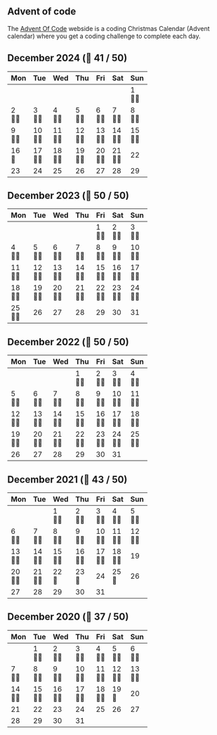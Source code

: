 ## Advent of code

The [Advent Of Code](https://adventofcode.com/) webside is a coding Christmas Calendar (Advent calendar) where you get a coding challenge to complete each day.

## December 2024 (🌟 41 / 50)

| Mon         | Tue          | Wed          | Thu          | Fri          | Sat          | Sun          |
|-------------|--------------|--------------|--------------|--------------|--------------|--------------|
|             |              |              |              |              |              | 1<br/> 🌟🌟  |
| 2<br/> 🌟🌟 | 3<br/> 🌟🌟  | 4<br/> 🌟🌟  | 5<br/> 🌟🌟  | 6<br/> 🌟🌟  | 7<br/> 🌟🌟  | 8<br/>  🌟🌟 |
| 9<br/> 🌟🌟 | 10<br/> 🌟🌟 | 11<br/> 🌟🌟 | 12<br/> 🌟🌟 | 13<br/> 🌟🌟 | 14<br/> 🌟🌟 | 15<br/> 🌟🌟 |
| 16<br/> 🌟  | 17<br/> 🌟🌟 | 18<br/> 🌟🌟 | 19<br/> 🌟🌟 | 20<br/> 🌟🌟 | 21<br/> 🌟🌟 | 22<br/>      |
| 23<br/>     | 24<br/>      | 25<br/>      | 26           | 27           | 28           | 29           |

## December 2023 (🌟 50 / 50)

| Mon          | Tue          | Wed          | Thu          | Fri          | Sat          | Sun          |
|--------------|--------------|--------------|--------------|--------------|--------------|--------------|
|              |              |              |              | 1<br/> 🌟🌟  | 2<br/> 🌟🌟  | 3<br/> 🌟🌟  |
| 4<br/> 🌟🌟  | 5<br/> 🌟🌟  | 6<br/> 🌟🌟  | 7<br/> 🌟🌟  | 8<br/> 🌟🌟  | 9<br/> 🌟🌟  | 10<br/> 🌟🌟 |
| 11<br/> 🌟🌟 | 12<br/> 🌟🌟 | 13<br/> 🌟🌟 | 14<br/> 🌟🌟 | 15<br/> 🌟🌟 | 16<br/> 🌟🌟 | 17<br/> 🌟🌟 |
| 18<br/> 🌟🌟 | 19<br/> 🌟🌟 | 20<br/> 🌟🌟 | 21<br/> 🌟🌟 | 22<br/> 🌟🌟 | 23<br/> 🌟🌟 | 24<br/> 🌟🌟 |
| 25<br/> 🌟🌟 | 26           | 27           | 28           | 29           | 30           | 31           |


## December 2022 (🌟 50 / 50)

| Mon          | Tue          | Wed          | Thu          | Fri          | Sat          | Sun          |
|--------------|--------------|--------------|--------------|--------------|--------------|--------------|
|              |              |              | 1<br/> 🌟🌟  | 2<br/> 🌟🌟  | 3<br/> 🌟🌟  | 4<br/> 🌟🌟  |
| 5<br/> 🌟🌟  | 6<br/> 🌟🌟  | 7<br/> 🌟🌟  | 8<br/> 🌟🌟  | 9<br/> 🌟🌟  | 10<br/> 🌟🌟 | 11<br/> 🌟🌟 |
| 12<br/> 🌟🌟 | 13<br/> 🌟🌟 | 14<br/> 🌟🌟 | 15<br/> 🌟🌟 | 16<br/> 🌟🌟 | 17<br/> 🌟🌟 | 18<br/> 🌟🌟 |
| 19<br/> 🌟🌟 | 20<br/> 🌟🌟 | 21<br/> 🌟🌟 | 22<br/> 🌟🌟 | 23<br/> 🌟🌟 | 24<br/> 🌟🌟 | 25<br/> 🌟🌟 |
| 26           | 27           | 28           | 29           | 30           | 31           |              |

## December 2021 (🌟 43 / 50)

| Mon          | Tue          | Wed          | Thu          | Fri          | Sat          | Sun          |
|--------------|--------------|--------------|--------------|--------------|--------------|--------------|
|              |              | 1<br/> 🌟🌟  | 2<br/> 🌟🌟  | 3<br/> 🌟🌟  | 4<br/> 🌟🌟  | 5<br/> 🌟🌟  |
| 6<br/> 🌟🌟  | 7<br/> 🌟🌟  | 8<br/> 🌟🌟  | 9<br/> 🌟🌟  | 10<br/> 🌟🌟 | 11<br/> 🌟🌟 | 12<br/> 🌟🌟 |
| 13<br/> 🌟🌟 | 14<br/> 🌟🌟 | 15<br/> 🌟🌟 | 16<br/> 🌟🌟 | 17<br/> 🌟🌟 | 18<br/> 🌟🌟 | 19<br/>      |
| 20<br/> 🌟🌟 | 21<br/> 🌟🌟 | 22<br/> 🌟   | 23<br/> 🌟   | 24<br/>      | 25<br/> 🌟   | 26           |
| 27           | 28           | 29           | 30           | 31           |              |              |

## December 2020 (🌟 37 / 50)

| Mon          | Tue          | Wed          | Thu          | Fri          | Sat          | Sun          |
|--------------|--------------|--------------|--------------|--------------|--------------|--------------|
|              | 1<br/> 🌟🌟  | 2<br/> 🌟🌟  | 3<br/> 🌟🌟  | 4<br/> 🌟🌟  | 5<br/> 🌟🌟  | 6<br/> 🌟🌟  |
| 7<br/> 🌟🌟  | 8<br/> 🌟🌟  | 9<br/> 🌟🌟  | 10<br/> 🌟🌟 | 11<br/> 🌟🌟 | 12<br/> 🌟🌟 | 13<br/> 🌟🌟 |
| 14<br/> 🌟🌟 | 15<br/> 🌟🌟 | 16<br/> 🌟🌟 | 17<br/> 🌟🌟 | 18<br/> 🌟🌟 | 19<br/> 🌟   | 20<br/>      |
| 21<br/>      | 22<br/>      | 23<br/>      | 24<br/>      | 25<br/>      | 26           | 27           |
| 28           | 29           | 30           | 31           |              |              |              |
